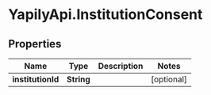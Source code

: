 # YapilyApi.InstitutionConsent

## Properties
Name | Type | Description | Notes
------------ | ------------- | ------------- | -------------
**institutionId** | **String** |  | [optional] 


